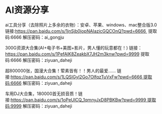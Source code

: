 # AI资源分享

ai工具分享（去除照片上多余的衣物）：安卓、苹果、windows、mac整合版3.0 链接:https://pan.baidu.com/s/1jnSjb0jopNAIazicGQCOnQ?pwd=6666  提取码:6666 解压密码：ai_gongju

300G资源大合集(AI+电子书+美图+影片，男人懂的玩意都在！) 链接：https://pan.baidu.com/s/1PefAlK8ZeakbX7JH2m3knw?pwd=9999 提取码:6666 解压密码：ziyuan_daheji

超800000张，国漫大合集！荤素皆有！！男人的最爱…… 链接:https://pan.baidu.com/s/1LQSIGyl2Go7OlfqzTuVxFw?pwd=6666 ​提取码:6666 解压密码：ziyuan_daheji

车用DJ大合集，180000首无损音质！链接:https://pan.baidu.com/s/1oPeUlCQ_1qmnyJxD8PBKBw?pwd=9999 提取码:9999 解压密码：ziyuan_daheji
